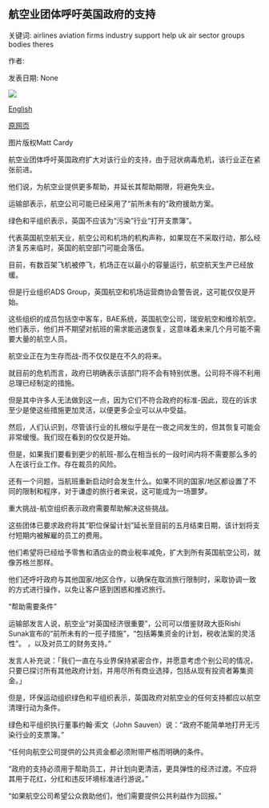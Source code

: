 ## 航空业团体呼吁英国政府的支持

关键词: airlines aviation firms industry support help uk air sector groups bodies theres

作者: 

发表日期: None

![](https://ichef.bbci.co.uk/news/1024/branded_news/D057/production/_111753335_plane.jpg)

[English](Air%20industry%20bodies%20call%20for%20UK%20government%20support.md)

[原网页](https://www.bbc.com/news/business-52247511)

图片版权Matt Cardy

航空业团体呼吁英国政府扩大对该行业的支持，由于冠状病毒危机，该行业正在紧张前进。

他们说，为航空业提供更多帮助，并延长其帮助期限，将避免失业。

运输部表示，航空公司可能已经采用了“前所未有的”政府援助方案。

绿色和平组织表示，英国不应该为“污染”行业“打开支票簿”。

代表英国航空航天业，航空公司和机场的机构声称，如果现在不采取行动，那么经济复苏来临时，英国的航空部门可能会落伍。

目前，有数百架飞机被停飞，机场正在以最小的容量运行，航空航天生产已经放缓。

但是行业组织ADS Group，英国航空和机场运营商协会警告说，这可能仅仅是开始。

这些组织的成员包括空中客车，BAE系统，英国航空公司，瑞安航空和维珍航空。他们表示，他们并不期望对航班的需求能迅速恢复，这意味着未来几个月可能不需要大量的航空人员。

航空业正在为生存而战-而不仅仅是在不久的将来。

就目前的危机而言，政府已明确表示该部门将不会有特别优惠。公司将不得不利用总理已经制定的措施。

但是其中许多人无法做到这一点，因为它们不符合政府的标准-因此，现在的诉求至少是使这些措施更加灵活，以便更多企业可以从中受益。

然后，人们认识到，尽管该行业的扎根似乎是在一夜之间发生的，但其恢复可能会非常缓慢。我们现在看到的仅仅是开始。

但是，如果我们要看到更少的航班-那么在相当长的一段时间内将不需要那么多的人在该行业工作。存在裁员的风险。

还有一个问题，当航班重新启动时会发生什么。如果不同的国家/地区都设置了不同的限制和程序，对于谦虚的旅行者来说，这可能成为一场噩梦。

重大挑战-航空组织表示政府需要帮助解决这些挑战。

这些团体已要求政府将其“职位保留计划”延长至目前的五月结束日期，该计划将支付短期内被解雇的员工的费用。

他们希望将已经给予零售和酒店业的商业税率减免，扩大到所有英国航空公司，就像苏格兰那样。

他们还呼吁政府与其他国家/地区合作，以确保在取消旅行限制时，采取协调一致的方式进行操作，以免让客户感到困惑和推迟旅行。

“帮助需要条件”

运输部发言人说，航空业“对英国经济很重要”，公司可以借鉴财政大臣Rishi Sunak宣布的“前所未有的一揽子措施”，“包括筹集资金的计划，税收法案的灵活性”。 ，以及对员工的财务支持。”

发言人补充说：「我们一直在与业界保持紧密合作，并愿意考虑个别公司的情况，只要已探讨所有其他政府计划，并用尽所有商业选择，包括从现有投资者筹集资金。」

但是，环保运动组织绿色和平组织表示，英国政府对航空业的任何支持都应以航空清理行动为条件。

绿色和平组织执行董事约翰·索文（John Sauven）说：“政府不能简单地打开无污染行业的支票簿。”

“任何向航空公司提供的公共资金都必须附带严格而明确的条件。

“政府的支持必须用于帮助员工，并计划向更清洁，更具弹性的经济过渡。不应将其用于花红，分红和违反环境标准进行游说。”

“如果航空公司希望公众救助他们，他们需要提供公共利益作为回报。”